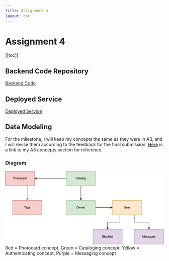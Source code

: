 ```yaml
---
title: Assignment 4
layout: doc
---
```


# Assignment 4
[[toc]]

## Backend Code Repository
[Backend Code](https://github.com/fleuriie/pocanet-backend)

## Deployed Service
[Deployed Service](https://pocanet-backend.vercel.app/)

## Data Modeling
For the milestone, I will keep my concepts the same as they were in A3, and I will revise them according to the feedback for the final submission. [Here](https://fleuriie.github.io/portfolio-aw4ng/assignments/assignment3.html#concepts) is a link to my A3 concepts section for reference.

### Diagram
![Diagram](../images/A4%20Draft.jpg)
Red = Photocard concept, Green = Cataloging concept, Yellow = Authenticating concept, Purple = Messaging concept